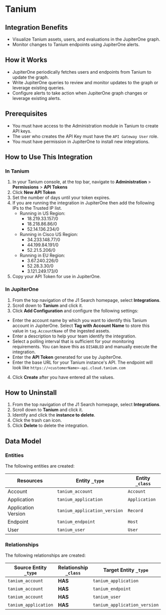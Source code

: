 # Tanium

## Integration Benefits

- Visualize Tanium assets, users, and evaluations in the JupiterOne graph.
- Monitor changes to Tanium endpoints using JupiterOne alerts.

## How it Works

- JupiterOne periodically fetches users and endpoints from Tanium to update the
  graph.
- Write JupiterOne queries to review and monitor updates to the graph or
  leverage existing queries.
- Configure alerts to take action when JupiterOne graph changes or leverage
  existing alerts.

## Prerequisites

- You must have access to the Administration module in Tanium to create API
  keys.
- The user who creates the API Key must have the `API Gateway User` role.
- You must have permission in JupiterOne to install new integrations.

## How to Use This Integration

### In Tanium

1. In your Tanium console, at the top bar, navigate to **Administration** >
   **Permissions** > **API Tokens**
2. Click **New API Token**
3. Set the number of days until your token expires.
4. If you are running the integration in JupiterOne then add the following IPs
   to the Trusted IP list.
   - Running in US Region:
     - 18.219.33.157/0
     - 18.218.86.86/0
     - 52.14.136.234/0
   - Running in Cisco US Region:
     - 34.233.148.77/0
     - 44.199.84.191/0
     - 52.21.5.206/0
   - Running in EU Region:
     - 3.67.240.226/0
     - 52.28.3.30/0
     - 3.121.249.173/0
5. Copy your API Token for use in JupiterOne.

### In JupiterOne

1. From the top navigation of the J1 Search homepage, select **Integrations**.
2. Scroll down to **Tanium** and click it.
3. Click **Add Configuration** and configure the following settings:

- Enter the account name by which you want to identify this Tanium account in
  JupiterOne. Select **Tag with Account Name** to store this value in
  `tag.AccountName` of the ingested assets.
- Enter a description to help your team identify the integration.
- Select a polling interval that is sufficient for your monitoring requirements.
  You can leave this as `DISABLED` and manually execute the integration.
- Enter the **API Token** generated for use by JupiterOne.
- Enter the base URL for your Tanium instance's API. The endpoint will look like
  `https://<customerName>-api.cloud.tanium.com`

4. Click **Create** after you have entered all the values.

## How to Uninstall

1. From the top navigation of the J1 Search homepage, select **Integrations**.
2. Scroll down to **Tanium** and click it.
3. Identify and click the **instance to delete**.
4. Click the trash can icon.
5. Click **Delete** to delete the integration.

<!-- {J1_DOCUMENTATION_MARKER_START} -->
<!--
********************************************************************************
NOTE: ALL OF THE FOLLOWING DOCUMENTATION IS GENERATED USING THE
"j1-integration document" COMMAND. DO NOT EDIT BY HAND! PLEASE SEE THE DEVELOPER
DOCUMENTATION FOR USAGE INFORMATION:

https://github.com/JupiterOne/sdk/blob/main/docs/integrations/development.md
********************************************************************************
-->

## Data Model

### Entities

The following entities are created:

| Resources           | Entity `_type`               | Entity `_class` |
| ------------------- | ---------------------------- | --------------- |
| Account             | `tanium_account`             | `Account`       |
| Application         | `tanium_application`         | `Application`   |
| Application Version | `tanium_application_version` | `Record`        |
| Endpoint            | `tanium_endpoint`            | `Host`          |
| User                | `tanium_user`                | `User`          |

### Relationships

The following relationships are created:

| Source Entity `_type` | Relationship `_class` | Target Entity `_type`        |
| --------------------- | --------------------- | ---------------------------- |
| `tanium_account`      | **HAS**               | `tanium_application`         |
| `tanium_account`      | **HAS**               | `tanium_endpoint`            |
| `tanium_account`      | **HAS**               | `tanium_user`                |
| `tanium_application`  | **HAS**               | `tanium_application_version` |

<!--
********************************************************************************
END OF GENERATED DOCUMENTATION AFTER BELOW MARKER
********************************************************************************
-->
<!-- {J1_DOCUMENTATION_MARKER_END} -->
